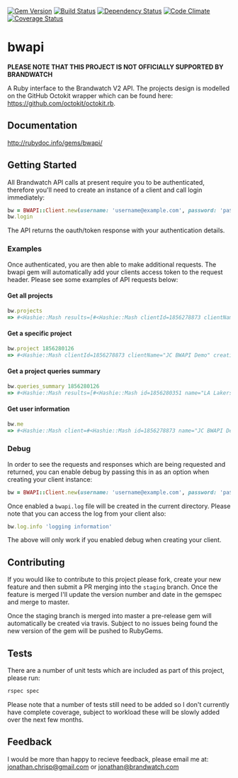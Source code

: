 [![Gem Version](https://badge.fury.io/rb/bwapi.png)](http://badge.fury.io/rb/bwapi)
[![Build Status](https://travis-ci.org/jonathanchrisp/bwapi.png?branch=master)](https://travis-ci.org/jonathanchrisp/bwapi)
[![Dependency Status](https://gemnasium.com/jonathanchrisp/bwapi.png)](https://gemnasium.com/jonathanchrisp/bwapi)
[![Code Climate](https://codeclimate.com/github/jonathanchrisp/bwapi.png)](https://codeclimate.com/github/jonathanchrisp/bwapi)
[![Coverage Status](https://coveralls.io/repos/jonathanchrisp/bwapi/badge.png?branch=master)](https://coveralls.io/r/jonathanchrisp/bwapi?branch=master)

# bwapi

__PLEASE NOTE THAT THIS PROJECT IS NOT OFFICIALLY SUPPORTED BY BRANDWATCH__

A Ruby interface to the Brandwatch V2 API. The projects design is modelled on the GitHub Octokit wrapper which can be found here: https://github.com/octokit/octokit.rb.

## Documentation 
http://rubydoc.info/gems/bwapi/

## Getting Started 
All Brandwatch API calls at present require you to be authenticated, therefore you'll need to create an instance of a client and call login immediately:

```ruby
bw = BWAPI::Client.new(username: 'username@example.com', password: 'pa$$w0rd')
bw.login
```

The API returns the oauth/token response with your authentication details.

### Examples

Once authenticated, you are then able to make additional requests. The bwapi gem will automatically add your clients access token to the request header. Please see some examples of API requests below:

#### Get all projects
```ruby
bw.projects
=> #<Hashie::Mash results=[#<Hashie::Mash clientId=1856278873 clientName="JC BWAPI Demo" creationDate="2013-07-24T17:56:31.074+0000" creatorUserId=158304410 defaultIndustry="general-(recommended)" defaultLangCodes=["en"] description=nil id=1856280126 links=#<Hashie::Mash queries="http://newapi.brandwatch.com//projects/1856280126/queries.json?access_token=bd405bd7-9d1f-4c3d-ab5c-64b77791ae7f"> name="Demo Project">] resultsPage=-1 resultsPageSize=-1 resultsTotal=-1>
```

#### Get a specific project
```ruby
bw.project 1856280126
=> #<Hashie::Mash clientId=1856278873 clientName="JC BWAPI Demo" creationDate="2013-07-24T17:56:31.074+0000" creatorUserId=158304410 defaultIndustry="general-(recommended)" defaultLangCodes=["en"] description=nil id=1856280126 links=#<Hashie::Mash queries="http://newapi.brandwatch.com//projects/1856280126/queries.json?access_token=bd405bd7-9d1f-4c3d-ab5c-64b77791ae7f"> name="Demo Project">
```

#### Get a project queries summary
```ruby
bw.queries_summary 1856280126
=> #<Hashie::Mash results=[#<Hashie::Mash id=1856280351 name="LA Lakers">] resultsPage=-1 resultsPageSize=-1 resultsTotal=-1>
```

#### Get user information
```ruby
bw.me
=> #<Hashie::Mash client=#<Hashie::Mash id=1856278873 name="JC BWAPI Demo" parentId=-1 railsEnabled=false theme="brandwatch"> firstName="BWAPI" id=158304410 lastName="Demo" links=#<Hashie::Mash logout="http://newapi.brandwatch.com/logout?access_token=bd405bd7-9d1f-4c3d-ab5c-64b77791ae7f" user="http://newapi.brandwatch.com//user.json?access_token=bd405bd7-9d1f-4c3d-ab5c-64b77791ae7f"> tags=#<Hashie::Mash notify="true"> uiRole="admin" username="bwapi_demo=jonathan@brandwatch.com">
```

### Debug
In order to see the requests and responses which are being requested and returned, you can enable debug by passing this in as an option when creating your client instance:

```ruby
bw = BWAPI::Client.new(username: 'username@example.com', password: 'pa$$w0rd', debug: true)
```

Once enabled a `bwapi.log` file will be created in the current directory. Please note that you can access the log from your client also:

```ruby
bw.log.info 'logging information'
```

The above will only work if you enabled debug when creating your client.

## Contributing
If you would like to contribute to this project please fork, create your new feature and then submit a PR merging into the `staging` branch. Once the feature is merged I'll update the version number and date in the gemspec and merge to master. 

Once the staging branch is merged into master a pre-release gem will automatically be created via travis. Subject to no issues being found the new version of the gem will be pushed to RubyGems.

## Tests
There are a number of unit tests which are included as part of this project, please run:

```ruby
rspec spec
```
      
Please note that a number of tests still need to be added so I don't currently have complete coverage, subject to workload these will be slowly added over the next few months.

## Feedback
I would be more than happy to recieve feedback, please email me at: jonathan.chrisp@gmail.com or jonathan@brandwatch.com
